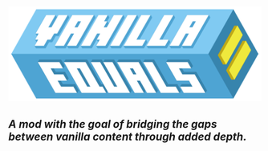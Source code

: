 ![](assets/equals.png)

## *A mod with the goal of bridging the gaps between vanilla content through added depth.*